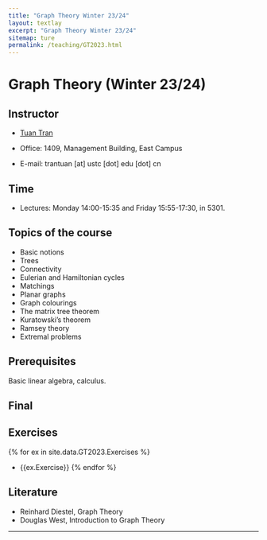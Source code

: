 ```yaml
---
title: "Graph Theory Winter 23/24"
layout: textlay
excerpt: "Graph Theory Winter 23/24"
sitemap: ture
permalink: /teaching/GT2023.html
---
```


# Graph Theory (Winter 23/24)

## Instructor

- <a href="https://tuaentran.wixsite.com/homepage">Tuan Tran</a>

- Office: 1409, Management Building, East Campus

- E-mail: trantuan [at] ustc [dot] edu [dot] cn

## Time
- Lectures: Monday 14:00-15:35 and Friday 15:55-17:30, in 5301.

## Topics of the course

- Basic notions
- Trees
- Connectivity
- Eulerian and Hamiltonian cycles
- Matchings
- Planar graphs
- Graph colourings
- The matrix tree theorem
- Kuratowski’s theorem
- Ramsey theory
- Extremal problems

## Prerequisites
Basic linear algebra, calculus.
## Final

## Exercises
{% for ex in site.data.GT2023.Exercises %}
- {{ex.Exercise}}
{% endfor %}

## Literature
- Reinhard Diestel, Graph Theory
- Douglas West, Introduction to Graph Theory

<hr />

